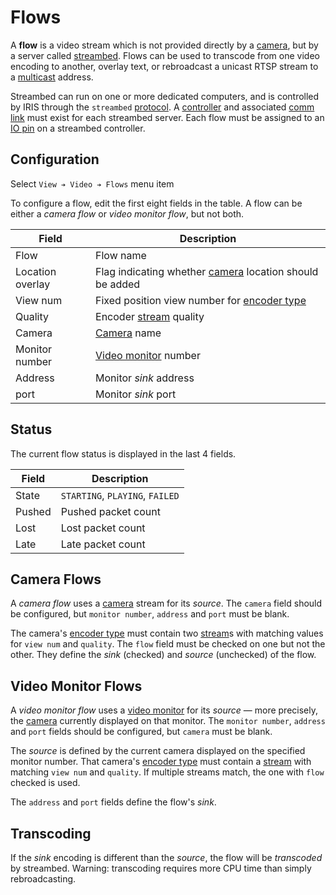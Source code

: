 # Flows

A **flow** is a video stream which is not provided directly by a [camera], but
by a server called [streambed].  Flows can be used to transcode from one video
encoding to another, overlay text, or rebroadcast a unicast RTSP stream to a
[multicast] address.

Streambed can run on one or more dedicated computers, and is controlled by IRIS
through the `streambed` [protocol].  A [controller] and associated [comm link]
must exist for each streambed server.  Each flow must be assigned to an [IO pin]
on a streambed controller.

## Configuration

Select `View ➔ Video ➔ Flows` menu item

To configure a flow, edit the first eight fields in the table.  A flow can be
either a _camera flow_ or _video monitor flow_, but not both.

Field            | Description
-----------------|----------------------------------------------------------
Flow             | Flow name
Location overlay | Flag indicating whether [camera] location should be added
View num         | Fixed position view number for [encoder type]
Quality          | Encoder [stream] quality
Camera           | [Camera] name
Monitor number   | [Video monitor] number
Address          | Monitor _sink_ address
port             | Monitor _sink_ port

## Status

The current flow status is displayed in the last 4 fields.

Field  | Description
-------|--------------------------------
State  | `STARTING`, `PLAYING`, `FAILED`
Pushed | Pushed packet count
Lost   | Lost packet count
Late   | Late packet count

## Camera Flows

A _camera flow_ uses a [camera] stream for its _source_.  The `camera` field
should be configured, but `monitor number`, `address` and `port` must be blank.

The camera's [encoder type] must contain two [stream]s with matching values for
`view num` and `quality`.  The `flow` field must be checked on one but not the
other.  They define the _sink_ (checked) and _source_ (unchecked) of the flow.

## Video Monitor Flows

A _video monitor flow_ uses a [video monitor] for its _source_ — more precisely,
the [camera] currently displayed on that monitor.  The `monitor number`,
`address` and `port` fields should be configured, but `camera` must be blank.

The _source_ is defined by the current camera displayed on the specified monitor
number.  That camera's [encoder type] must contain a [stream] with matching
`view num` and `quality`.  If multiple streams match, the one with `flow`
checked is used.

The `address` and `port` fields define the flow's _sink_.

## Transcoding

If the _sink_ encoding is different than the _source_, the flow will be
_transcoded_ by streambed.  Warning: transcoding requires more CPU time than
simply rebroadcasting.


[camera]: cameras.html
[comm link]: comm_links.html
[controller]: controllers.html
[encoder type]: cameras.html#encoder-types
[IO pin]: controllers.html#io-pins
[multicast]: https://en.wikipedia.org/wiki/Multicast_address
[protocol]: comm_links.html#protocols
[stream]: cameras.html#streams
[streambed]: https://github.com/mnit-rtmc/streambed
[video monitor]: video.html
